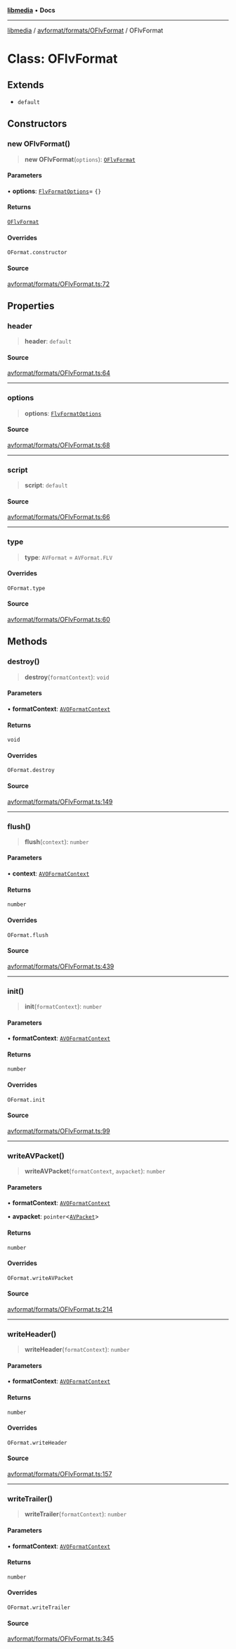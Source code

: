 [**libmedia**](../../../../README.md) • **Docs**

***

[libmedia](../../../../README.md) / [avformat/formats/OFlvFormat](../README.md) / OFlvFormat

# Class: OFlvFormat

## Extends

- `default`

## Constructors

### new OFlvFormat()

> **new OFlvFormat**(`options`): [`OFlvFormat`](OFlvFormat.md)

#### Parameters

• **options**: [`FlvFormatOptions`](../interfaces/FlvFormatOptions.md)= `{}`

#### Returns

[`OFlvFormat`](OFlvFormat.md)

#### Overrides

`OFormat.constructor`

#### Source

[avformat/formats/OFlvFormat.ts:72](https://github.com/zhaohappy/libmedia/blob/acbbf6bd75e6ee4c968b9f441fe28c40f42f350d/src/avformat/formats/OFlvFormat.ts#L72)

## Properties

### header

> **header**: `default`

#### Source

[avformat/formats/OFlvFormat.ts:64](https://github.com/zhaohappy/libmedia/blob/acbbf6bd75e6ee4c968b9f441fe28c40f42f350d/src/avformat/formats/OFlvFormat.ts#L64)

***

### options

> **options**: [`FlvFormatOptions`](../interfaces/FlvFormatOptions.md)

#### Source

[avformat/formats/OFlvFormat.ts:68](https://github.com/zhaohappy/libmedia/blob/acbbf6bd75e6ee4c968b9f441fe28c40f42f350d/src/avformat/formats/OFlvFormat.ts#L68)

***

### script

> **script**: `default`

#### Source

[avformat/formats/OFlvFormat.ts:66](https://github.com/zhaohappy/libmedia/blob/acbbf6bd75e6ee4c968b9f441fe28c40f42f350d/src/avformat/formats/OFlvFormat.ts#L66)

***

### type

> **type**: `AVFormat` = `AVFormat.FLV`

#### Overrides

`OFormat.type`

#### Source

[avformat/formats/OFlvFormat.ts:60](https://github.com/zhaohappy/libmedia/blob/acbbf6bd75e6ee4c968b9f441fe28c40f42f350d/src/avformat/formats/OFlvFormat.ts#L60)

## Methods

### destroy()

> **destroy**(`formatContext`): `void`

#### Parameters

• **formatContext**: [`AVOFormatContext`](../../../AVFormatContext/interfaces/AVOFormatContext.md)

#### Returns

`void`

#### Overrides

`OFormat.destroy`

#### Source

[avformat/formats/OFlvFormat.ts:149](https://github.com/zhaohappy/libmedia/blob/acbbf6bd75e6ee4c968b9f441fe28c40f42f350d/src/avformat/formats/OFlvFormat.ts#L149)

***

### flush()

> **flush**(`context`): `number`

#### Parameters

• **context**: [`AVOFormatContext`](../../../AVFormatContext/interfaces/AVOFormatContext.md)

#### Returns

`number`

#### Overrides

`OFormat.flush`

#### Source

[avformat/formats/OFlvFormat.ts:439](https://github.com/zhaohappy/libmedia/blob/acbbf6bd75e6ee4c968b9f441fe28c40f42f350d/src/avformat/formats/OFlvFormat.ts#L439)

***

### init()

> **init**(`formatContext`): `number`

#### Parameters

• **formatContext**: [`AVOFormatContext`](../../../AVFormatContext/interfaces/AVOFormatContext.md)

#### Returns

`number`

#### Overrides

`OFormat.init`

#### Source

[avformat/formats/OFlvFormat.ts:99](https://github.com/zhaohappy/libmedia/blob/acbbf6bd75e6ee4c968b9f441fe28c40f42f350d/src/avformat/formats/OFlvFormat.ts#L99)

***

### writeAVPacket()

> **writeAVPacket**(`formatContext`, `avpacket`): `number`

#### Parameters

• **formatContext**: [`AVOFormatContext`](../../../AVFormatContext/interfaces/AVOFormatContext.md)

• **avpacket**: `pointer`\<[`AVPacket`](../../../../avutil/struct/avpacket/classes/AVPacket.md)\>

#### Returns

`number`

#### Overrides

`OFormat.writeAVPacket`

#### Source

[avformat/formats/OFlvFormat.ts:214](https://github.com/zhaohappy/libmedia/blob/acbbf6bd75e6ee4c968b9f441fe28c40f42f350d/src/avformat/formats/OFlvFormat.ts#L214)

***

### writeHeader()

> **writeHeader**(`formatContext`): `number`

#### Parameters

• **formatContext**: [`AVOFormatContext`](../../../AVFormatContext/interfaces/AVOFormatContext.md)

#### Returns

`number`

#### Overrides

`OFormat.writeHeader`

#### Source

[avformat/formats/OFlvFormat.ts:157](https://github.com/zhaohappy/libmedia/blob/acbbf6bd75e6ee4c968b9f441fe28c40f42f350d/src/avformat/formats/OFlvFormat.ts#L157)

***

### writeTrailer()

> **writeTrailer**(`formatContext`): `number`

#### Parameters

• **formatContext**: [`AVOFormatContext`](../../../AVFormatContext/interfaces/AVOFormatContext.md)

#### Returns

`number`

#### Overrides

`OFormat.writeTrailer`

#### Source

[avformat/formats/OFlvFormat.ts:345](https://github.com/zhaohappy/libmedia/blob/acbbf6bd75e6ee4c968b9f441fe28c40f42f350d/src/avformat/formats/OFlvFormat.ts#L345)
